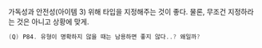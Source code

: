 가독성과 안전성(아이템 3) 위해 타입을 지정해주는 것이 좋다. 물론, 무조건 지정하라는 것은 아니고 상황에 맞게.

```kotlin
(Q) P84. 유형이 명확하지 않을 때는 남용하면 좋지 않다..? 왜일까?
```
